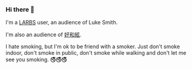 ### Hi there 👋

I'm a [LARBS](https://larbs.xyz/) user, an audience of Luke Smith.

I'm also an audience of [好和絃](http://wiwikuan.com/about/).

I hate smoking, but I'm ok to be friend with a smoker.
Just don't smoke indoor, don't smoke in public, 
don't smoke while walking and don't let me see you smoking.
🚭🚭🚭

<!--
**cld4h/cld4h** is a ✨ _special_ ✨ repository because its `README.md` (this file) appears on your GitHub profile.

Here are some ideas to get you started:

- 🔭 I’m currently working on ...
- 🌱 I’m currently learning ...
- 👯 I’m looking to collaborate on ...
- 🤔 I’m looking for help with ...
- 💬 Ask me about ...
- 📫 How to reach me: ...
- 😄 Pronouns: ...
- ⚡ Fun fact: ...
-->
